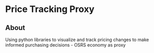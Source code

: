 # Price Tracking Proxy

## About

Using python libraries to visualize and track pricing changes 
to make informed purchasing decisions - OSRS economy as proxy